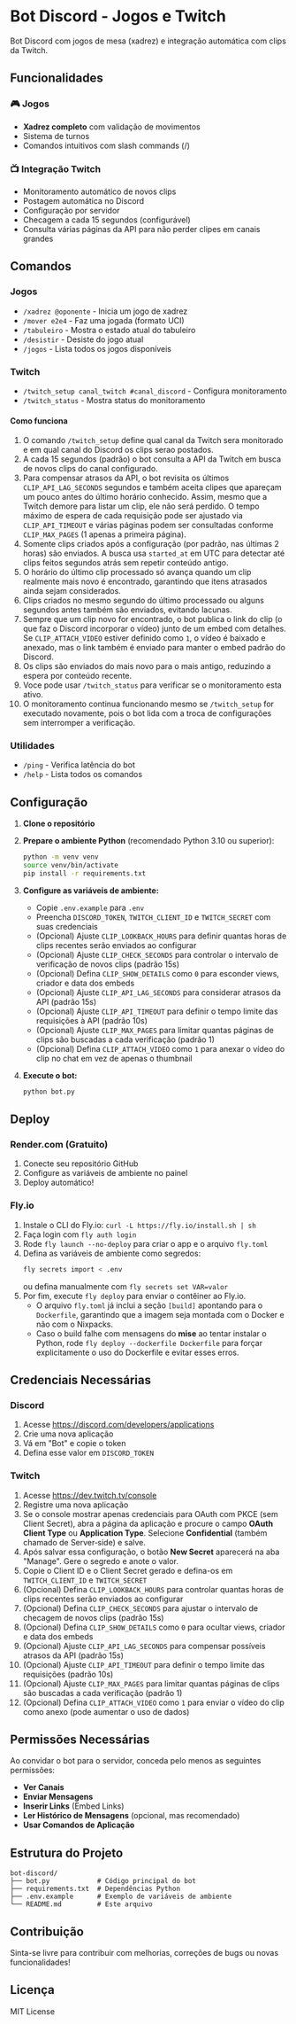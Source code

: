 # Bot Discord - Jogos e Twitch

Bot Discord com jogos de mesa (xadrez) e integração automática com clips da Twitch.

## Funcionalidades

### 🎮 Jogos
- **Xadrez completo** com validação de movimentos
- Sistema de turnos
- Comandos intuitivos com slash commands (/)

### 📺 Integração Twitch
- Monitoramento automático de novos clips
- Postagem automática no Discord
- Configuração por servidor
- Checagem a cada 15 segundos (configurável)
- Consulta várias páginas da API para não perder clipes em canais grandes

## Comandos

### Jogos
- `/xadrez @oponente` - Inicia um jogo de xadrez
- `/mover e2e4` - Faz uma jogada (formato UCI)
- `/tabuleiro` - Mostra o estado atual do tabuleiro
- `/desistir` - Desiste do jogo atual
- `/jogos` - Lista todos os jogos disponíveis

### Twitch
- `/twitch_setup canal_twitch #canal_discord` - Configura monitoramento
- `/twitch_status` - Mostra status do monitoramento

#### Como funciona
1. O comando `/twitch_setup` define qual canal da Twitch sera monitorado e em qual canal do Discord os clips serao postados.
2. A cada 15 segundos (padrão) o bot consulta a API da Twitch em busca de novos clips do canal configurado.
3. Para compensar atrasos da API, o bot revisita os últimos `CLIP_API_LAG_SECONDS` segundos e também aceita clipes que apareçam um pouco antes do último horário conhecido. Assim, mesmo que a Twitch demore para listar um clip, ele não será perdido. O tempo máximo de espera de cada requisição pode ser ajustado via `CLIP_API_TIMEOUT` e várias páginas podem ser consultadas conforme `CLIP_MAX_PAGES` (1 apenas a primeira página).
4. Somente clips criados após a configuração (por padrão, nas últimas 2 horas) são enviados. A busca usa `started_at` em UTC para detectar até clips feitos segundos atrás sem repetir conteúdo antigo.
5. O horário do último clip processado só avança quando um clip realmente mais novo é encontrado, garantindo que itens atrasados ainda sejam considerados.
6. Clips criados no mesmo segundo do último processado ou alguns segundos antes também são enviados, evitando lacunas.
7. Sempre que um clip novo for encontrado, o bot publica o link do clip (o que faz o Discord incorporar o vídeo) junto de um embed com detalhes. Se `CLIP_ATTACH_VIDEO` estiver definido como `1`, o vídeo é baixado e anexado, mas o link também é enviado para manter o embed padrão do Discord.
8. Os clips são enviados do mais novo para o mais antigo, reduzindo a espera por conteúdo recente.
9. Voce pode usar `/twitch_status` para verificar se o monitoramento esta ativo.
10. O monitoramento continua funcionando mesmo se `/twitch_setup` for executado novamente,
    pois o bot lida com a troca de configurações sem interromper a verificação.

### Utilidades
- `/ping` - Verifica latência do bot
- `/help` - Lista todos os comandos

## Configuração

1. **Clone o repositório**
2. **Prepare o ambiente Python** (recomendado Python 3.10 ou superior):
   ```bash
   python -m venv venv
   source venv/bin/activate
   pip install -r requirements.txt
   ```

3. **Configure as variáveis de ambiente:**
   - Copie `.env.example` para `.env`
   - Preencha `DISCORD_TOKEN`, `TWITCH_CLIENT_ID` e `TWITCH_SECRET` com suas credenciais
   - (Opcional) Ajuste `CLIP_LOOKBACK_HOURS` para definir quantas horas de clips recentes serão enviados ao configurar
   - (Opcional) Ajuste `CLIP_CHECK_SECONDS` para controlar o intervalo de verificação de novos clips (padrão 15s)
   - (Opcional) Defina `CLIP_SHOW_DETAILS` como `0` para esconder views, criador e data dos embeds
   - (Opcional) Ajuste `CLIP_API_LAG_SECONDS` para considerar atrasos da API (padrão 15s)
   - (Opcional) Ajuste `CLIP_API_TIMEOUT` para definir o tempo limite das requisições à API (padrão 10s)
   - (Opcional) Ajuste `CLIP_MAX_PAGES` para limitar quantas páginas de clips são buscadas a cada verificação (padrão 1)
   - (Opcional) Defina `CLIP_ATTACH_VIDEO` como `1` para anexar o vídeo do clip no chat em vez de apenas o thumbnail

4. **Execute o bot:**
   ```bash
   python bot.py
   ```

## Deploy

### Render.com (Gratuito)
1. Conecte seu repositório GitHub
2. Configure as variáveis de ambiente no painel
3. Deploy automático!

### Fly.io
1. Instale o CLI do Fly.io: `curl -L https://fly.io/install.sh | sh`
2. Faça login com `fly auth login`
3. Rode `fly launch --no-deploy` para criar o app e o arquivo `fly.toml`
4. Defina as variáveis de ambiente como segredos:
   ```bash
   fly secrets import < .env
   ```
   ou defina manualmente com `fly secrets set VAR=valor`
5. Por fim, execute `fly deploy` para enviar o contêiner ao Fly.io.
   - O arquivo `fly.toml` já inclui a seção `[build]` apontando para o
     `Dockerfile`, garantindo que a imagem seja montada com o Docker e não com o
     Nixpacks.
   - Caso o build falhe com mensagens do **mise** ao tentar instalar o Python,
     rode `fly deploy --dockerfile Dockerfile` para forçar explicitamente o uso
     do Dockerfile e evitar esses erros.

## Credenciais Necessárias

### Discord
1. Acesse https://discord.com/developers/applications
2. Crie uma nova aplicação
3. Vá em "Bot" e copie o token
4. Defina esse valor em `DISCORD_TOKEN`

### Twitch
1. Acesse https://dev.twitch.tv/console
2. Registre uma nova aplicação
3. Se o console mostrar apenas credenciais para OAuth com PKCE (sem Client Secret), abra a página da aplicação e procure o campo **OAuth Client Type** ou **Application Type**. Selecione **Confidential** (também chamado de Server‑side) e salve.
4. Após salvar essa configuração, o botão **New Secret** aparecerá na aba "Manage". Gere o segredo e anote o valor.
5. Copie o Client ID e o Client Secret gerado e defina-os em `TWITCH_CLIENT_ID` e `TWITCH_SECRET`
6. (Opcional) Defina `CLIP_LOOKBACK_HOURS` para controlar quantas horas de clips recentes serão enviados ao configurar
7. (Opcional) Defina `CLIP_CHECK_SECONDS` para ajustar o intervalo de checagem de novos clips (padrão 15s)
8. (Opcional) Defina `CLIP_SHOW_DETAILS` como `0` para ocultar views, criador e data dos embeds
9. (Opcional) Ajuste `CLIP_API_LAG_SECONDS` para compensar possíveis atrasos da API (padrão 15s)
10. (Opcional) Ajuste `CLIP_API_TIMEOUT` para definir o tempo limite das requisições (padrão 10s)
11. (Opcional) Ajuste `CLIP_MAX_PAGES` para limitar quantas páginas de clips são buscadas a cada verificação (padrão 1)
12. (Opcional) Defina `CLIP_ATTACH_VIDEO` como `1` para enviar o vídeo do clip como anexo (pode aumentar o uso de dados)

## Permissões Necessárias

Ao convidar o bot para o servidor, conceda pelo menos as seguintes permissões:
- **Ver Canais**
- **Enviar Mensagens**
- **Inserir Links** (Embed Links)
- **Ler Histórico de Mensagens** (opcional, mas recomendado)
- **Usar Comandos de Aplicação**


## Estrutura do Projeto

```
bot-discord/
├── bot.py            # Código principal do bot
├── requirements.txt  # Dependências Python
├── .env.example      # Exemplo de variáveis de ambiente
└── README.md         # Este arquivo
```

## Contribuição

Sinta-se livre para contribuir com melhorias, correções de bugs ou novas funcionalidades!

## Licença

MIT License
